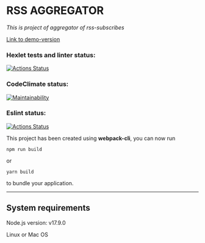 # RSS AGGREGATOR
*This is project of aggregator of rss-subscribes*

[Link to demo-version](https://frontend-project-11-ljsbiwnc9-dsfirstaev.vercel.app)

### Hexlet tests and linter status:
[![Actions Status](https://github.com/DSFirstaev/frontend-project-11/workflows/hexlet-check/badge.svg)](https://github.com/DSFirstaev/frontend-project-11/actions)

### CodeClimate status:
[![Maintainability](https://api.codeclimate.com/v1/badges/32b019f13202e2475a20/maintainability)](https://codeclimate.com/github/DSFirstaev/frontend-project-11/maintainability)

### Eslint status:
[![Actions Status](https://github.com/DSFirstaev/frontend-project-11/workflows/Eslint/badge.svg)](https://github.com/DSFirstaev/frontend-project-11/actions)

This project has been created using **webpack-cli**, you can now run
```
npm run build
```
or
```
yarn build
```
to bundle your application.

*****
## System requirements
Node.js version: v17.9.0

Linux or Mac OS